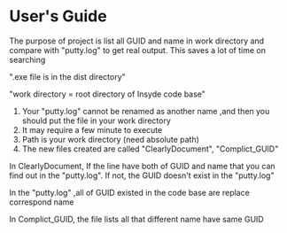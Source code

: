 # User's Guide

The purpose of project is list all GUID and name in work directory and compare with "putty.log" to get real output. This saves a lot of time on searching

".exe file is in the dist directory"

"work directory = root directory of Insyde code base"

1. Your "putty.log" cannot be renamed as another name ,and then you should put the file in your work directory
2. It may require a few minute to execute
3. Path is your work directory (need absolute path)
4. The new files created are called "ClearlyDocument", "Complict_GUID"

In ClearlyDocument, If the line have both of GUID and name that you can find out in the "putty.log". If not, the GUID doesn't exist in the "putty.log"

In the "putty.log" ,all of GUID existed in the code base are replace correspond name 

In Complict_GUID, the file lists all that different name have same GUID
